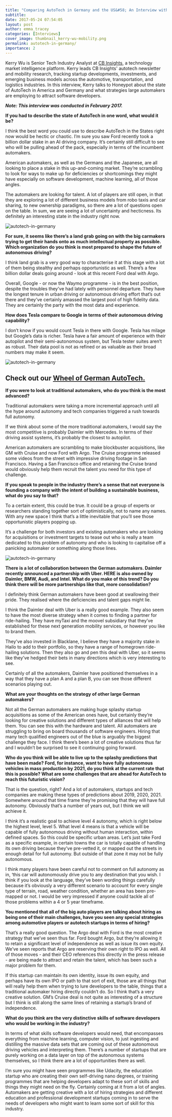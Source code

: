 ```yaml
---
title: "Comparing AutoTech in Germany and the US&#58; An Interview with Kerry Wu, CB Insights."
subtitle:
date: 2017-05-24 07:54:05
layout: post
author: emma_tracey
categories: [Interviews]
cover_image: thumbnail_kerry-wu-mobility.png
permalink: autotech-in-germany/
importance: 2
---
```


Kerry Wu is Senior Tech Industry Analyst at [CB Insights](https://www.cbinsights.com/), a technology market intelligence platform. Kerry  leads CB Insights' autotech newsletter and mobility research, tracking startup developments, investments, and emerging business models across the automotive, transportation, and logistics industries. In this interview, Kerry talks to Honeypot about the state of AutoTech in America and Germany and what strategies large automakers are employing to attract software developers.

***Note: This interview was conducted in February 2017.*** 

**If you had to describe the state of AutoTech in one word, what would it be?**

I think the best word you could use to describe AutoTech in the States right now would be hectic or chaotic. I’m sure you saw Ford recently took a billion dollar stake in an AI driving company. It’s certainly still difficult to see who will be pulling ahead of the pack, especially in terms of the incumbent automakers. 

American automakers, as well as the Germans and the Japanese, are all looking to place a stake in this up-and-coming market. They’re scrambling to look for ways to make up for deficiencies or shortcomings they might have especially on software development, machine learning, all of those angles. 

The automakers are looking for talent. A lot of players are still open, in that they are exploring a lot of different business models from robo taxis and car sharing, to new ownership paradigms, so there are a lot of questions open on the table. In sum, we are seeing a lot of uncertainty and hecticness. Its definitely an interesting state in the industry right now.

![autotech-in-germany](/assets/images/2-auto-tech-deal-share-global-2016.png)

**For sure, it seems like there’s a land grab going on with the big carmakers trying to get their hands onto as much intellectual property as possible.  Which organization do you think is most prepared to shape the future of autonomous driving?** 

I think land grab is a very good way to characterise it at this stage with a lot of them being stealthy and perhaps opportunistic as well. There’s a few billion dollar deals going around - look at this recent Ford deal with Argo. 

Overall, Google - or now the Waymo programme - is in the best position, despite the troubles they’ve had lately with personnel departure. They have the longest tenure in urban driving or autonomous driving effort that’s out there and they’ve certainly amassed the largest pool of high fidelity data. They are certainly the party with the most data and experience.

**How does Tesla compare to Google in terms of their autonomous driving capability?** 

I don’t know if you would count Tesla in there with Google. Tesla has milage but Google’s data is richer.  Tesla have a fair amount of experience with their autopilot and their semi-autonomous system, but Tesla tester suites aren’t as robust. Their data pool is not as refined or as valuable as their broad numbers may make it seem.


![autotech-in-germany](/assets/images/mobility-wheel.png)
## Check out our [Wheel of German AutoTech.](https://autotechmap.honeypot.io/)


**If you were to look at traditional automakers, who do you think is the most advanced?**

Traditional automakers were taking a more incremental approach until all the hype around autonomy and tech companies triggered a rush towards full autonomy. 

If we think about some of the more traditional automakers, I would say the most competitive is probably Daimler with Mercedes. In terms of their driving assist systems, it’s probably the closest to autopilot. 

American automakers are scrambling to make blockbuster acquisitions, like GM with Cruise and now Ford with Argo. The Cruise programme released some videos from the street with impressive driving footage in San Francisco. Having a San Francisco office and retaining the Cruise brand would obviously help them recruit the talent you need for this type of challenge.


**If you speak to people in the industry there’s a sense that not everyone is founding a company with the intent of building a sustainable business, what do you say to that?**

To a certain extent, this could be true. It could be a group of experts or researchers standing together sort of optimistically, not to name any names. With any new space I think that’s a little inevitable that you’ll see those opportunistic players popping up. 

It’s a challenge for both investors and existing automakers who are looking for acquisitions or investment targets to tease out who is really a team dedicated to this problem of autonomy and who is looking to capitalise off a panicking automaker or something along those lines. 

![autotech-in-germany](/assets/images/2-auto-tech-deal-share-global-2016.png)

**There is a lot of collaboration between the German automakers. Daimler recently announced a partnership with Uber. HERE is also owned by Daimler, BMW, Audi, and Intel. What do you make of this trend? Do you think there will be more partnerships like that, more consolidation?** 
  
I definitely think German automakers have been good at swallowing their pride. They realised where the deficiencies and talent gaps might lie. 

I think the Daimler deal with Uber is a really good example. They also seem to have the most diverse strategy when it comes to finding a partner for ride-hailing. They have myTaxi and the moovel subsidiary that they’ve established for these next generation mobility services, or however you like to brand them. 

They’ve also invested in Blacklane, I believe they have a majority stake in Hailo to add to their portfolio, so they have a range of homegrown ride-hailing solutions. Then they also go and pen this deal with Uber, so it seems like they’ve hedged their bets in many directions which is very interesting to see.  

Certainly of all the automakers, Daimler have positioned themselves in a way that they have a plan A and a plan B, you can see those different scenarios playing out. 

**What are your thoughts on the strategy of other large German automakers?** 

Not all the German automakers are making huge splashy startup acquisitions as some of the American ones have, but certainly they’re looking for creative solutions and different types of alliances that will help them. You can see this with the hardware and talent. All automakers are struggling to bring on board thousands of software engineers. Hiring that many tech qualified engineers out of the blue is arguably the biggest challenge they face. I think there’s been a lot of creative solutions thus far and I wouldn’t be surprised to see it continuing going forward.

**Who do you think will be able to live up to the splashy predictions that have been made? Ford, for instance, want to have fully autonomous vehicles in mass production by 2021, do you think at the current rate that this is possible? What are some challenges that are ahead for AutoTech to reach this futuristic vision?**

That is the question, right? And a lot of automakers, startups and tech companies are making these types of predictions about 2019, 2020, 2021. Somewhere around that time frame they’re promising that they will have full autonomy.  Obviously that’s a number of years out, but I think we will achieve it. 

I think it’s a realistic goal to achieve level 4 autonomy, which is right below the highest level, level 5. What level 4 means is that a vehicle will be capable of fully autonomous driving without human interaction, within defined spaces. So this could be specific urban areas. Let’s just take Ford as a specific example, in certain towns the car is totally capable of handling its own driving because they’ve pre-vetted it, or mapped out the streets in enough detail for full autonomy. But outside of that zone it may not be fully autonomous.

I think many players have been careful not to comment on full autonomy as in, ‘this car will autonomously drive you to any destination that you wish. I think if you look at the language, they’ve been wording things carefully because it’s obviously a very different scenario to account for every single type of terrain, road, weather condition, whether an area has been pre-mapped or not. I would be very impressed if anyone could tackle all of those problems within a 4 or 5 year timeframe. 

**You mentioned that all of the big auto players are talking about hiring as being one of their main challenges, have you seen any special strategies among automotive players or autotech startups in terms of hiring?**

That’s a really good question. The Argo deal with Ford is the most creative strategy that we’ve seen thus far. Ford bought Argo, but they’re allowing it to retain a significant level of independence as well as issue its own equity. We’ve seen reports that Argo are reserving their own right to IPO as well. All of those moves - and their CEO references this directly in the press release - are being made to attract and retain the talent, which has been such a major problem for them.

If this startup can maintain its own identity, issue its own equity, and perhaps have its own IPO or path to that sort of exit, those are all things that will really help them when trying to lure developers to the table, things that a traditional automaker hiring directly couldn’t do. So I think that’s a very creative solution. GM’s Cruise deal is not quite as interesting of a structure but I think is still along the same lines of retaining a startup’s brand of independence.

**What do you think are the very distinctive skills of software developers who would be working in the industry?**

In terms of what skills software developers would need, that encompasses everything from machine learning, computer vision, to just ingesting and distilling the massive data sets that are coming out of these autonomous driving vehicles and interpreting them. There’s a number of startups that are purely working on a data layer on top of the autonomous systems themselves, so I think there are a lot of opportunities there as well. 

I’m sure you might have seen programmes like Udacity, the education startup who are creating their own self-driving nano degrees, or training programmes that are helping developers adapt to these sort of skills and things they might need on the fly. Certainly coming at it from a lot of angles. Automakers are getting creative with a lot of hiring strategies and different education and professional development startups coming in to serve the needs of developers who might want to learn some sort of skill for this industry. 
